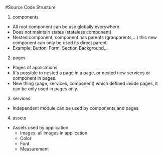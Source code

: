 #Source Code Structure

1. components
- All root component can be use globally everywhere.
- Does not maintain states (stateless component).
- Nested component, component has parents (granparents,...) this new component can only be used its direct parent.
- Example: Button, Form, Section Background,...
2. pages
- Pages of applications.
- It's possible to nested a page in a page, or nested new services or component in pages.
- New thing (page, services, component) which defined inside pages, it can be only used in pages only.
3. services
- Independent module can be used by components and pages
4. assets
- Assets used by application
    + Images: all images in application
    + Color
    + Font
    + Measurement